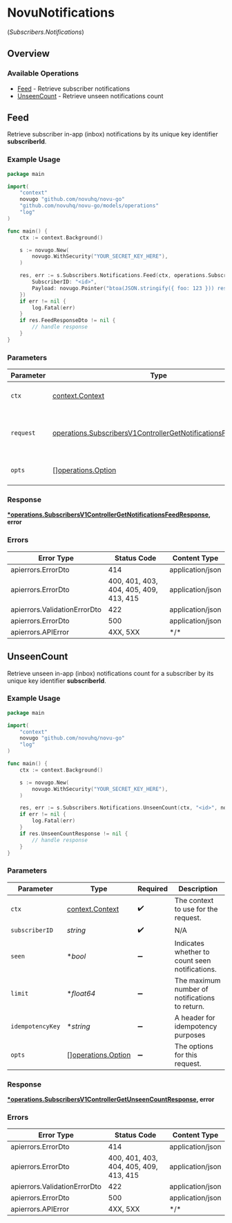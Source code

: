 # NovuNotifications
(*Subscribers.Notifications*)

## Overview

### Available Operations

* [Feed](#feed) - Retrieve subscriber notifications
* [UnseenCount](#unseencount) - Retrieve unseen notifications count

## Feed

Retrieve subscriber in-app (inbox) notifications by its unique key identifier **subscriberId**.

### Example Usage

<!-- UsageSnippet language="go" operationID="SubscribersV1Controller_getNotificationsFeed" method="get" path="/v1/subscribers/{subscriberId}/notifications/feed" -->
```go
package main

import(
	"context"
	novugo "github.com/novuhq/novu-go"
	"github.com/novuhq/novu-go/models/operations"
	"log"
)

func main() {
    ctx := context.Background()

    s := novugo.New(
        novugo.WithSecurity("YOUR_SECRET_KEY_HERE"),
    )

    res, err := s.Subscribers.Notifications.Feed(ctx, operations.SubscribersV1ControllerGetNotificationsFeedRequest{
        SubscriberID: "<id>",
        Payload: novugo.Pointer("btoa(JSON.stringify({ foo: 123 })) results in base64 encoded string like eyJmb28iOjEyM30="),
    })
    if err != nil {
        log.Fatal(err)
    }
    if res.FeedResponseDto != nil {
        // handle response
    }
}
```

### Parameters

| Parameter                                                                                                                                      | Type                                                                                                                                           | Required                                                                                                                                       | Description                                                                                                                                    |
| ---------------------------------------------------------------------------------------------------------------------------------------------- | ---------------------------------------------------------------------------------------------------------------------------------------------- | ---------------------------------------------------------------------------------------------------------------------------------------------- | ---------------------------------------------------------------------------------------------------------------------------------------------- |
| `ctx`                                                                                                                                          | [context.Context](https://pkg.go.dev/context#Context)                                                                                          | :heavy_check_mark:                                                                                                                             | The context to use for the request.                                                                                                            |
| `request`                                                                                                                                      | [operations.SubscribersV1ControllerGetNotificationsFeedRequest](../../models/operations/subscribersv1controllergetnotificationsfeedrequest.md) | :heavy_check_mark:                                                                                                                             | The request object to use for the request.                                                                                                     |
| `opts`                                                                                                                                         | [][operations.Option](../../models/operations/option.md)                                                                                       | :heavy_minus_sign:                                                                                                                             | The options for this request.                                                                                                                  |

### Response

**[*operations.SubscribersV1ControllerGetNotificationsFeedResponse](../../models/operations/subscribersv1controllergetnotificationsfeedresponse.md), error**

### Errors

| Error Type                             | Status Code                            | Content Type                           |
| -------------------------------------- | -------------------------------------- | -------------------------------------- |
| apierrors.ErrorDto                     | 414                                    | application/json                       |
| apierrors.ErrorDto                     | 400, 401, 403, 404, 405, 409, 413, 415 | application/json                       |
| apierrors.ValidationErrorDto           | 422                                    | application/json                       |
| apierrors.ErrorDto                     | 500                                    | application/json                       |
| apierrors.APIError                     | 4XX, 5XX                               | \*/\*                                  |

## UnseenCount

Retrieve unseen in-app (inbox) notifications count for a subscriber by its unique key identifier **subscriberId**.

### Example Usage

<!-- UsageSnippet language="go" operationID="SubscribersV1Controller_getUnseenCount" method="get" path="/v1/subscribers/{subscriberId}/notifications/unseen" -->
```go
package main

import(
	"context"
	novugo "github.com/novuhq/novu-go"
	"log"
)

func main() {
    ctx := context.Background()

    s := novugo.New(
        novugo.WithSecurity("YOUR_SECRET_KEY_HERE"),
    )

    res, err := s.Subscribers.Notifications.UnseenCount(ctx, "<id>", novugo.Pointer(false), novugo.Pointer[float64](100), nil)
    if err != nil {
        log.Fatal(err)
    }
    if res.UnseenCountResponse != nil {
        // handle response
    }
}
```

### Parameters

| Parameter                                                | Type                                                     | Required                                                 | Description                                              |
| -------------------------------------------------------- | -------------------------------------------------------- | -------------------------------------------------------- | -------------------------------------------------------- |
| `ctx`                                                    | [context.Context](https://pkg.go.dev/context#Context)    | :heavy_check_mark:                                       | The context to use for the request.                      |
| `subscriberID`                                           | *string*                                                 | :heavy_check_mark:                                       | N/A                                                      |
| `seen`                                                   | **bool*                                                  | :heavy_minus_sign:                                       | Indicates whether to count seen notifications.           |
| `limit`                                                  | **float64*                                               | :heavy_minus_sign:                                       | The maximum number of notifications to return.           |
| `idempotencyKey`                                         | **string*                                                | :heavy_minus_sign:                                       | A header for idempotency purposes                        |
| `opts`                                                   | [][operations.Option](../../models/operations/option.md) | :heavy_minus_sign:                                       | The options for this request.                            |

### Response

**[*operations.SubscribersV1ControllerGetUnseenCountResponse](../../models/operations/subscribersv1controllergetunseencountresponse.md), error**

### Errors

| Error Type                             | Status Code                            | Content Type                           |
| -------------------------------------- | -------------------------------------- | -------------------------------------- |
| apierrors.ErrorDto                     | 414                                    | application/json                       |
| apierrors.ErrorDto                     | 400, 401, 403, 404, 405, 409, 413, 415 | application/json                       |
| apierrors.ValidationErrorDto           | 422                                    | application/json                       |
| apierrors.ErrorDto                     | 500                                    | application/json                       |
| apierrors.APIError                     | 4XX, 5XX                               | \*/\*                                  |
